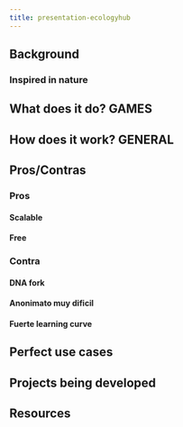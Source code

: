 ```yaml
---
title: presentation-ecologyhub
---
```


## Background
### Inspired in nature
## What does it do? GAMES
###
## How does it work? GENERAL
## Pros/Contras
### Pros
#### Scalable
#### Free
### Contra
#### DNA fork
#### Anonimato muy dificil
#### Fuerte learning curve
## Perfect use cases
## Projects being developed
## Resources
##
